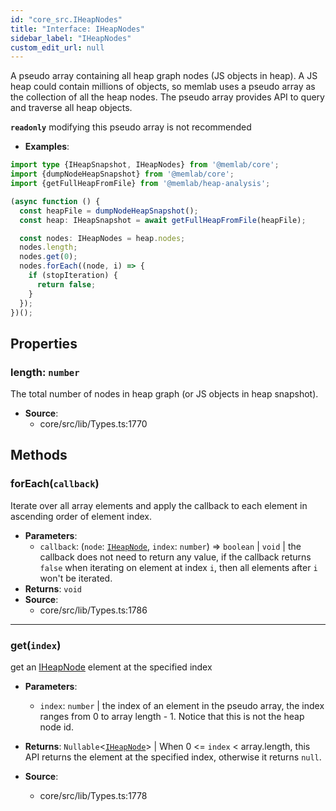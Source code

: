 ```yaml
---
id: "core_src.IHeapNodes"
title: "Interface: IHeapNodes"
sidebar_label: "IHeapNodes"
custom_edit_url: null
---
```


A pseudo array containing all heap graph nodes (JS objects
in heap). A JS heap could contain millions of objects, so memlab uses
a pseudo array as the collection of all the heap nodes. The pseudo
array provides API to query and traverse all heap objects.

**`readonly`** modifying this pseudo array is not recommended

* **Examples**:
```typescript
import type {IHeapSnapshot, IHeapNodes} from '@memlab/core';
import {dumpNodeHeapSnapshot} from '@memlab/core';
import {getFullHeapFromFile} from '@memlab/heap-analysis';

(async function () {
  const heapFile = dumpNodeHeapSnapshot();
  const heap: IHeapSnapshot = await getFullHeapFromFile(heapFile);

  const nodes: IHeapNodes = heap.nodes;
  nodes.length;
  nodes.get(0);
  nodes.forEach((node, i) => {
    if (stopIteration) {
      return false;
    }
  });
})();
```

## Properties

### <a id="length" name="length"></a> **length**: `number`

The total number of nodes in heap graph (or JS objects in heap
snapshot).

 * **Source**:
    * core/src/lib/Types.ts:1770

## Methods

### <a id="foreach"></a>**forEach**(`callback`)

Iterate over all array elements and apply the callback
to each element in ascending order of element index.

 * **Parameters**:
    * `callback`: (`node`: [`IHeapNode`](core_src.IHeapNode.md), `index`: `number`) => `boolean` \| `void` | the callback does not need to return any value, if the callback returns `false` when iterating on element at index `i`, then all elements after `i` won't be iterated.
 * **Returns**: `void`
 * **Source**:
    * core/src/lib/Types.ts:1786

___

### <a id="get"></a>**get**(`index`)

get an [IHeapNode](core_src.IHeapNode.md) element at the specified index

 * **Parameters**:
    * `index`: `number` | the index of an element in the pseudo array, the index ranges from 0 to array length - 1. Notice that this is not the heap node id.
 * **Returns**: `Nullable`<[`IHeapNode`](core_src.IHeapNode.md)\> | When 0 <= `index` < array.length, this API returns the element
at the specified index, otherwise it returns `null`.

 * **Source**:
    * core/src/lib/Types.ts:1778
